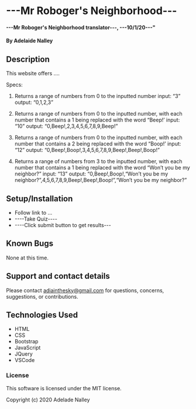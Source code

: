 # ---Mr Roboger's Neighborhood---
#### ---Mr Roboger's Neighborhood translator---, ---10/1/20---"

#### By **Adelaide Nalley**

## Description
This website offers ....

Specs:
1. Returns a range of numbers from 0 to the inputted number
	input: “3”
	output: “0,1,2,3”

2. Returns a range of numbers from 0 to the inputted number, with each number that contains a 1 being replaced with the word “Beep!’
	input: “10”
	output: “0,Beep!,2,3,4,5,6,7,8,9,Beep!”

3. Returns a range of numbers from 0 to the inputted number, with each number that contains a 2 being replaced with the word “Boop!’
	input: “12”
	output: “0,Beep!,Boop!,3,4,5,6,7,8,9,Beep!,Beep!,Boop!”

2. Returns a range of numbers from 3 to the inputted number, with each number that contains a 1 being replaced with the word “Won’t you be my neighbor?”
	input: “13”
	output: “0,Beep!,Boop!,“Won’t you be my 	  
	neighbor?”,4,5,6,7,8,9,Beep!,Beep!,Boop!”,“Won’t you be my neighbor?”
  
## Setup/Installation

* Follow link to ...
* ----Take Quiz----
* ----Click submit button to get results---

## Known Bugs

None at this time.

## Support and contact details

Please contact adiainthesky@gmail.com for questions, concerns, suggestions, or contributions.

## Technologies Used

* HTML
* CSS
* Bootstrap
* JavaScript
* JQuery
* VSCode

### License

This software is licensed under the MIT license.

Copyright (c) 2020 Adelade Nalley